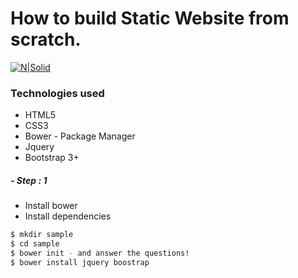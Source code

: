 # How to build Static Website from scratch.

[![N|Solid](https://cldup.com/dTxpPi9lDf.thumb.png)](https://nodesource.com/products/nsolid)

### Technologies used
  - HTML5
  - CSS3
  - Bower - Package Manager
  - Jquery
  - Bootstrap 3+

##### - Step : 1

  - Install bower
  - Install dependencies
 
```sh
$ mkdir sample
$ cd sample
$ bower init - and answer the questions!
$ bower install jquery boostrap
```

